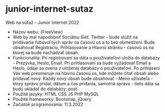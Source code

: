# junior-internet-sutaz
Web na súťaž - Junior Internet 2022
- Názov webu: {FreeView}
- Web by mal napodobniť Sociálnu Sieť: Twitter - bude slúžiť na pridávanie ľubovoľných správ na časovú os a to bez obmedzení. Bude obsahovať Registráciu, Prihlasovanie a Hlavnú stránku - časovú os na ktorej sa bude nachádzať obsah. 
- Funkcionalita: Pri registrovaní sa dáta o použivateľovi uložia do databázy - Prezývka, Heslo, Email. Pri prihlasovaní sa bude vyžadovať Email a Heslo, údaje sa  overia z uloženej databázy o použivateľovi. Po prihláseni Vás web presmeruje na hlavnú časovú os, kde môžete čítať obsah alebo pridávať nový. Každý nový obsah bude obsahovať - Meno uživateľa - ktorý správu pridal, dátum a čas pridania, samotná správa - tieto dáta sa budú ukladať do databázy: post. 
- Použité jazyky: HTML CSS JS PHP MySQL
- Použité frameworky: Bootstrap, jQuery
- Začiatok programovania: 11.3.2022
